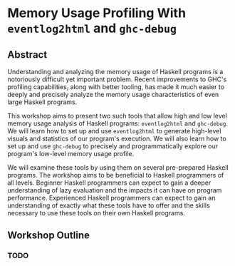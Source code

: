 # Memory Usage Profiling With `eventlog2html` and `ghc-debug`

## Abstract

Understanding and analyzing the memory usage of Haskell programs is a
notoriously difficult yet important problem. Recent improvements to GHC's
profiling capabilities, along with better tooling, has made it much easier to
deeply and precisely analyze the memory usage characteristics of even large
Haskell programs.

This workshop aims to present two such tools that allow high and low level
memory usage analysis of Haskell programs: `eventlog2html` and `ghc-debug`. We
will learn how to set up and use `eventlog2html` to generate high-level visuals
and statistics of our program's execution. We will also learn how to set up and
use `ghc-debug` to precisely and programmatically explore our program's
low-level memory usage profile.

We will examine these tools by using them on several pre-prepared Haskell
programs. The workshop aims to be beneficial to Haskell programmers of all
levels. Beginner Haskell programmers can expect to gain a deeper understanding
of lazy evaluation and the impacts it can have on program performance.
Experienced Haskell programmers can expect to gain an understanding of exactly
what these tools have to offer and the skills necessary to use these tools on
their own Haskell programs.

## Workshop Outline

### TODO

